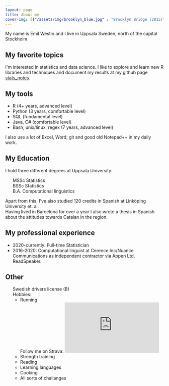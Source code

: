 ```yaml
---
layout: page
title: About me
cover-img: [{"/assets/img/brooklyn_blue.jpg" : "Brooklyn Bridge (2015)"}, {"/assets/img/xian-house.jpg" : "Xi'an (2014)"}, {"/assets/img/gamla_lkpg.jpg" : "Gamla Linköping, in my home town (2014)"}]
---
```


My name is Emil Westin and I live in Uppsala Sweden, north of the capital Stockholm.

##  My favorite topics
I'm interested in statistics and data science. I like to explore and learn new R libraries and techniques and document my results at my github page [stats_notes](https://github.com/emilwest/stats_notes).

##  My tools
- R (4+ years, advanced level)
- Python (3 years, comfortable level)
- SQL (fundamental level)
- Java, C# (comfortable level)
- Bash, unix/linux, regex (7 years, advanced level)

I also use a lot of Excel, Word, git and good old Notepad++ in my daily work.

## My Education
I hold three different degrees at Uppsala University:
<ul style="list-style-type:none;">
  <li> <i class="fa fa-bar-chart" aria-hidden="true" style="color:black"></i> MSSc Statistics </li>
  <li> <i class="fa fa-bar-chart" aria-hidden="true" style="color:black"></i> BSSc Statistics </li>
  <li> <i class="fa fa-desktop" aria-hidden="true"></i> B.A. Computational linguistics </li>
</ul>

Apart from this, I've also studied 120 credits in Spanish at Linköping University et. al.  
Having lived in Barcelona for over a year I also wrote a thesis in Spanish about the attitudes towards Catalan in the region.

## My professional experience
- 2020-currently: Full-time Statistician
- 2016-2020: Computational linguist at Cerence Inc/Nuance Communications as independent contractor via Appen Ltd, ReadSpeaker.

## Other

<ul style="list-style-type:none;">
  <li> <i class="fa fa-id-card-o" aria-hidden="true"></i> Swedish drivers license (B) </li>
  <li> <i class="fa fa-futbol-o" aria-hidden="true"></i> Hobbies:
    <ul>
      <li> <i class="fa fa-running-o" aria-hidden="true"></i> Running <br> 
Follow me on Strava:
      <iframe height='160' width='300' frameborder='0' allowtransparency='true' scrolling='no' src='https://www.strava.com/athletes/23884215/activity-summary/2e41541c4f247378885337ba12e550555c246b3a'></iframe>
      </li>
      <li> <i class="fa fa-dumbbell-o" aria-hidden="true"></i> Strength training </li>
      <li> Reading </li>
      <li> Learning languages </li>
      <li> Cooking </li>
      <li> All sorts of challanges </li>
    </ul>
  </li>
</ul>

